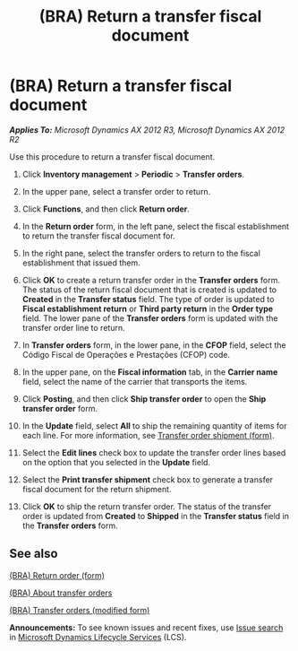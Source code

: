 ﻿---
title: (BRA) Return a transfer fiscal document
TOCTitle: (BRA) Return a transfer fiscal document
ms:assetid: e3d0201b-f676-4e19-baff-586eabbbae30
ms:mtpsurl: https://technet.microsoft.com/en-us/library/JJ933535(v=AX.60)
ms:contentKeyID: 50935149
ms.date: 04/18/2014
mtps_version: v=AX.60
f1_keywords:
- BRA
- Brazil
- Transfer fiscal documents
- Return transfer orders
---

# (BRA) Return a transfer fiscal document 


_**Applies To:** Microsoft Dynamics AX 2012 R3, Microsoft Dynamics AX 2012 R2_

Use this procedure to return a transfer fiscal document.

1.  Click **Inventory management** \> **Periodic** \> **Transfer orders**.

2.  In the upper pane, select a transfer order to return.

3.  Click **Functions**, and then click **Return order**.

4.  In the **Return order** form, in the left pane, select the fiscal establishment to return the transfer fiscal document for.

5.  In the right pane, select the transfer orders to return to the fiscal establishment that issued them.

6.  Click **OK** to create a return transfer order in the **Transfer orders** form. The status of the return fiscal document that is created is updated to **Created** in the **Transfer status** field. The type of order is updated to **Fiscal establishment return** or **Third party return** in the **Order type** field. The lower pane of the **Transfer orders** form is updated with the transfer order line to return.

7.  In **Transfer orders** form, in the lower pane, in the **CFOP** field, select the Código Fiscal de Operações e Prestações (CFOP) code.

8.  In the upper pane, on the **Fiscal information** tab, in the **Carrier name** field, select the name of the carrier that transports the items.

9.  Click **Posting**, and then click **Ship transfer order** to open the **Ship transfer order** form.

10. In the **Update** field, select **All** to ship the remaining quantity of items for each line. For more information, see [Transfer order shipment (form)](https://technet.microsoft.com/en-us/library/aa577094\(v=ax.60\)).

11. Select the **Edit lines** check box to update the transfer order lines based on the option that you selected in the **Update** field.

12. Select the **Print transfer shipment** check box to generate a transfer fiscal document for the return shipment.

13. Click **OK** to ship the return transfer order. The status of the transfer order is updated from **Created** to **Shipped** in the **Transfer status** field in the **Transfer orders** form.

## See also

[(BRA) Return order (form)](https://technet.microsoft.com/en-us/library/jj911254\(v=ax.60\))

[(BRA) About transfer orders](bra-about-transfer-orders.md)

[(BRA) Transfer orders (modified form)](https://technet.microsoft.com/en-us/library/jj910973\(v=ax.60\))

  
**Announcements:** To see known issues and recent fixes, use [Issue search](http://go.microsoft.com/fwlink/?linkid=389258) in [Microsoft Dynamics Lifecycle Services](http://go.microsoft.com/fwlink/?linkid=306505) (LCS).

